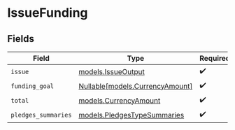 # IssueFunding


## Fields

| Field                                                            | Type                                                             | Required                                                         | Description                                                      |
| ---------------------------------------------------------------- | ---------------------------------------------------------------- | ---------------------------------------------------------------- | ---------------------------------------------------------------- |
| `issue`                                                          | [models.IssueOutput](../models/issueoutput.md)                   | :heavy_check_mark:                                               | N/A                                                              |
| `funding_goal`                                                   | [Nullable[models.CurrencyAmount]](../models/currencyamount.md)   | :heavy_check_mark:                                               | N/A                                                              |
| `total`                                                          | [models.CurrencyAmount](../models/currencyamount.md)             | :heavy_check_mark:                                               | N/A                                                              |
| `pledges_summaries`                                              | [models.PledgesTypeSummaries](../models/pledgestypesummaries.md) | :heavy_check_mark:                                               | N/A                                                              |